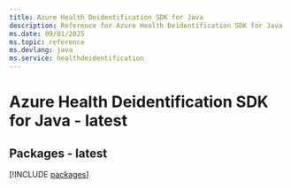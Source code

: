 ```yaml
---
title: Azure Health Deidentification SDK for Java
description: Reference for Azure Health Deidentification SDK for Java
ms.date: 09/01/2025
ms.topic: reference
ms.devlang: java
ms.service: healthdeidentification
---
```

# Azure Health Deidentification SDK for Java - latest
## Packages - latest
[!INCLUDE [packages](health-deidentification-index.md)]